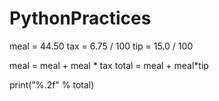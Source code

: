 # PythonPractices
meal = 44.50
tax = 6.75 / 100
tip = 15.0 / 100

meal = meal + meal * tax
total = meal + meal*tip

print("%.2f" % total)
